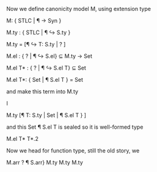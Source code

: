Now we define canonicity model M, using extension type

M: { STLC | ¶ → Syn }

<!-- 

we need to use refinement type to construct M. ty.

because of the incompetency of the original dependent pair we can try either.

  M.ty = (σ : S.ty) × { Set | ¶ ↪ S.el σ}
  M.tm : {? | ¶ ↪ S.el } ⊆ M.ty → Set
  M.tm σ* = σ*.₂

  -- or 
  M.ty = (σ : S.ty) × ⚈{ Set | ¶ ↪ S.el σ}


the first one won't work because ¶ ↪ M.ty ≡ (σ : S.ty x S.el σ)

the second one we cannot have ¶ ↪  M.tm ≡ S.el

but we need dependent pair somehow to make el work, so we need refinement type

-- but we need to look at M.tm first to see how to construct M.ty

-->

M.ty : { STLC | ¶ ↪ S.ty }

<!-- thus -->

M.ty = [¶ ↪ T: S.ty | ? ]

<!-- then by judgemental equality, we will have ¶ => M.ty = S.ty -->

M.el : { ? | ¶ ↪ S.el} ⊆ M.ty → Set

M.el T* : { ? | ¶ ↪ S.el T} ⊆ Set

<!-- --so we simply  -->

M.el T*: { Set | ¶ S.el T } = Set

and make this term into M.ty

I

M.ty [¶ T: S.ty | Set | ¶ S.el T } ]

and this Set ¶ S.el T is sealed so it is well-formed type

M.el T* T*.2

Now we head for function type, still the old story, we

M.arr ? ¶ S.arr} M.ty M.ty M.ty